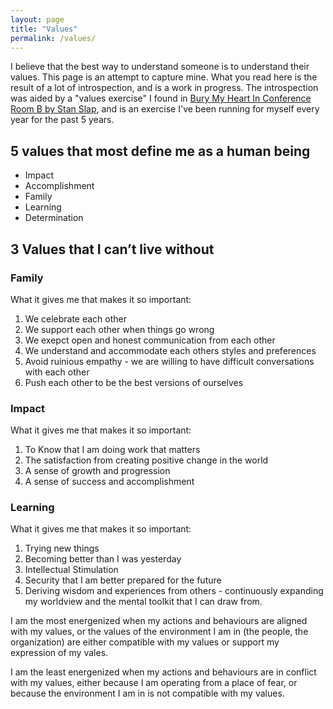 ```yaml
---
layout: page
title: "Values"
permalink: /values/
---
```


I believe that the best way to understand someone is to understand their values. This page is an attempt to capture mine. What you read here is the result of a lot of introspection, and is a work in progress. The introspection was aided by a "values exercise" I found in [Bury My Heart In Conference Room B by Stan Slap](https://www.penguinrandomhouse.com/books/306470/bury-my-heart-at-conference-room-b-by-stan-slap/), and is an exercise I've been running for myself every year for the past 5 years.

## 5 values that most define me as a human being

- Impact
- Accomplishment
- Family
- Learning
- Determination

## 3 Values that I can’t live without

### Family

What it gives me that makes it so important:

1. We celebrate each other
2. We support each other when things go wrong
3. We exepct open and honest communication from each other
4. We understand and accommodate each others styles and preferences
5. Avoid ruinious empathy - we are willing to have difficult conversations with each other
6. Push each other to be the best versions of ourselves

### Impact

What it gives me that makes it so important:

1. To Know that I am doing work that matters
2. The satisfaction from creating positive change in the world
3. A sense of growth and progression
4. A sense of success and accomplishment

### Learning

What it gives me that makes it so important:

1. Trying new things
2. Becoming better than I was yesterday
3. Intellectual Stimulation
4. Security that I am better prepared for the future
5. Deriving wisdom and experiences from others - continuously expanding my worldview and the mental toolkit that I can draw from.

I am the most energenized when my actions and behaviours are aligned with my values, or the values of the environment I am in (the people, the organization) are either compatible with my values or support my expression of my vales.

I am the least energenized when my actions and behaviours are in conflict with my values, either because I am operating from a place of fear, or because the environment I am in is not compatible with my values.